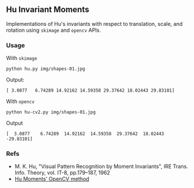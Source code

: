 ## Hu Invariant Moments

Implementations of Hu's invariants with respect to translation, scale, and rotation using `skimage` and `opencv` APIs.

### Usage

With `skimage`
``` 
python hu.py img/shapes-01.jpg
```
Output:
```
[ 3.0877   6.74289 14.92162 14.59358 29.37642 18.02443 29.83101]
```
With `opencv`
```
python hu-cv2.py img/shapes-01.jpg
```
Output
```
[  3.0877    6.74289  14.92162  14.59358  29.37642  18.02443 -29.83101]
```

### Refs
* M. K. Hu, "Visual Pattern Recognition by Moment Invariants", IRE Trans. Info. Theory, vol. IT-8, pp.179–187, 1962
* [Hu Moments' OpenCV method]( http://docs.opencv.org/modules/imgproc/doc/structural_analysis_and_shape_descriptors.html?highlight=cvmatchshapes#humoments) 
